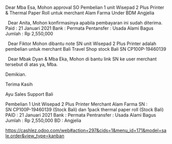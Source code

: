 Dear Mba Esa,
Mohon approval SO Pembelian 1 unit Wisepad 2 Plus Printer & Thermal Paper Roll untuk merchant Alam Farma Under BDM Angjelia

 
Dear Anita,
Mohon konfirmasinya apabila pembayaran ini sudah diterima.
Paid : 21 Januari 2021
Bank : Permata
Pentansfer : Usada Alami Bagus
Jumlah : Rp 2,550,000

 
Dear Fiktor
Mohon dibantu note SN unit Wisepad 2 Plus Printer adalah pembelian untuk merchant Bali Travel Shop stock Bali SN CP100P-19460139

 
Dear Mbak Dyan & Mba Eka,
Mohon di bantu link SN ke user merchant tersebut di atas ya, Mba.

Demikian.

Terima Kasih

Ayu
Sales Support Bali

Pembelian 1 Unit Wisepad 2 Plus Printer Merchant Alam Farma SN : SN CP100P-19460139 (Stock Bali) dan 1pack thermal paper roll (Stock Bali) 
PAID : 21 Januari 2021
Bank : Permata 
Pentransfer : Usada Alami Bagus 
Jumlah : Rp 2,550,000 
BD : Angjelia


https://cashlez.odoo.com/web#action=297&cids=1&menu_id=171&model=sale.order&view_type=kanban
